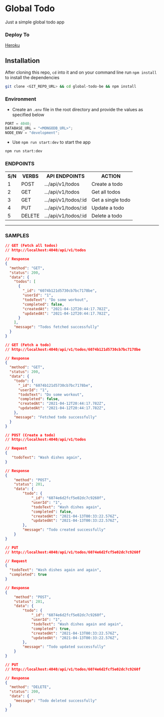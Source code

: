 # Global Todo

Just a simple global todo app

### Deploy To

[Heroku](https://global-todo.herokuapp.com/)

## Installation

After cloning this repo, `cd` into it and on your command line run `npm install` to install the dependencies

```sh
git clone <GIT_REPO_URL> && cd global-todo-be && npm install
```

### Environment

- Create an `.env` file in the root directory and provide the values as specified below

```js
PORT = 4040;
DATABASE_URL = "<MONGODB_URL>";
NODE_ENV = "development";
```

- Use `npm run start:dev` to start the app

```sh
npm run start:dev
```

### ENDPOINTS

<table>
<tr><th>S/N</th><th>VERBS</th><th>API ENDPOINTS</th><th>ACTION</th></tr>
<tr><td>1</td><td>POST</td> <td>.../api/v1/todos</td>  <td>Create a todo</td></tr>
<tr><td>2</td><td>GET</td> <td>.../api/v1/todos</td>  <td>Get all todos</td></tr>
<tr><td>3</td><td>GET</td> <td>.../api/v1/todos/:id</td>  <td>Get a single todo</td></tr>
<tr><td>4</td><td>PUT</td> <td>.../api/v1/todos/:id</td>  <td>Update a todo</td></tr>
<tr><td>5</td><td>DELETE</td> <td>.../api/v1/todos/:id</td>  <td>Delete a todo</td></tr>
</table>

---

### SAMPLES

```json
// GET (Fetch all todos)
// http://localhost:4040/api/v1/todos

// Response
{
  "method": "GET",
  "status": 200,
  "data": {
    "todos": [
      {
        "_id": "6074b121d5730cb7bc7178be",
        "userId": "1",
        "todoText": "Do some workout",
        "completed": false,
        "createdAt": "2021-04-12T20:44:17.782Z",
        "updatedAt": "2021-04-12T20:44:17.782Z",
      }
    ],
    "message": "Todos fetched successfully"
  }
}
```

```json
// GET (Fetch a todo)
// http://localhost:4040/api/v1/todos/6074b121d5730cb7bc7178be

// Response
{
  "method": "GET",
  "status": 200,
  "data": {
    "todo": {
      "_id": "6074b121d5730cb7bc7178be",
      "userId": "1",
      "todoText": "Do some workout",
      "completed": false,
      "createdAt": "2021-04-12T20:44:17.782Z",
      "updatedAt": "2021-04-12T20:44:17.782Z",
    },
    "message": "Fetched todo successfully"
  }
}
```

```json
// POST (Create a todo)
// http://localhost:4040/api/v1/todos

// Request
{
   "todoText": "Wash dishes again",
}

// Response
{
    "method": "POST",
    "status": 201,
    "data": {
        "todo": {
            "_id": "6074e6d2fcf5e02dc7c9260f",
            "userId": "1",
            "todoText": "Wash dishes again",
            "completed": false,
            "createdAt": "2021-04-13T00:33:22.576Z",
            "updatedAt": "2021-04-13T00:33:22.576Z",
        },
        "message": "Todo created successfully"
    }
}
```

```json
// PUT
// http://localhost:4040/api/v1/todos/6074e6d2fcf5e02dc7c9260f

// Request
{
  "todoText": "Wash dishes again and again",
  "completed": true
}

// Response
{
    "method": "POST",
    "status": 201,
    "data": {
        "todo": {
            "_id": "6074e6d2fcf5e02dc7c9260f",
            "userId": "1",
            "todoText": "Wash dishes again and again",
            "completed": true,
            "createdAt": "2021-04-13T00:33:22.576Z",
            "updatedAt": "2021-04-13T00:33:22.576Z",
        },
        "message": "Todo updated successfully"
    }
}
```

```json
// PUT
// http://localhost:4040/api/v1/todos/6074e6d2fcf5e02dc7c9260f

// Response
{
  "method": "DELETE",
  "status": 200,
  "data": {
    "message": "Todo deleted successfully"
  }
}
```
